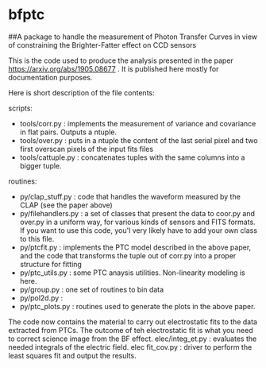 # bfptc

##A package to handle the measurement of Photon Transfer Curves in view of constraining the Brighter-Fatter effect on CCD sensors


This is the code used to produce the analysis presented in the paper https://arxiv.org/abs/1905.08677 . It is published here mostly for documentation purposes.

Here is short description of the file contents:

scripts:
- tools/corr.py  : implements the measurement of variance and covariance in flat pairs. Outputs a ntuple.
- tools/over.py  : puts in a ntuple the content of the last serial pixel and two first overscan pixels of the input fits files
- tools/cattuple.py : concatenates tuples with the same columns into a bigger tuple.

routines:
- py/clap_stuff.py : code that handles the waveform measured by the CLAP (see the paper above)
- py/filehandlers.py : a set of classes that present the data to coor.py and over.py in a uniform way, for various kinds 
          of sensors and FITS formats. If you want to use this code, you'l very likely have to add your own class to this file. 
- py/ptcfit.py : implements the PTC model described in the above paper, and the code that transforms the tuple out 
        of corr.py into a proper structure for fitting       
- py/ptc_utils.py : some PTC anaysis utilities. Non-linearity modeling is here.  
- py/group.py : one set of routines to bin data
- py/pol2d.py :
- py/ptc_plots.py : routines used to generate the plots in the above paper.

The code now contains the material to carry out electrostatic fits
to the data extracted from PTCs. The outcome of teh electrostatic
fit is what you need to correct science image from the BF effect.
elec/integ_et.py : evaluates the needed integrals of the electric field.
elec fit_cov.py : driver to perform the least squares fit and output the results. 